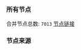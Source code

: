 ### 所有节点
合并节点总数: `7013`
[节点链接](https://github.com/rzhy1/33/raw/master/sub/sub_merge_base64.txt)

### 节点来源
